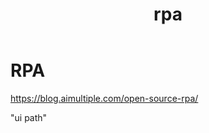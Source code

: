 ﻿---
layout: post
title: rpa  
categories: [tools]
tags: [rpa]
--- 
# RPA 

https://blog.aimultiple.com/open-source-rpa/


"ui path"
